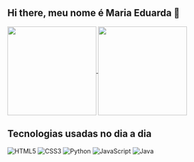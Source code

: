 ## Hi there, meu nome é Maria Eduarda 👋

<a href="https://github.com/maria-eduardamello/github-readme-stats">
  <img height=200 align="center" src="https://github-readme-stats.vercel.app/api?username=maria-eduardamello&theme=neon" />
</a>
<a href="https://github.com/maria-eduardamello/convoychat">
  <img height=200 align="center" src="https://github-readme-stats.vercel.app/api/top-langs?username=maria-eduardamello&layout=compact&langs_count=8&card_width=320&theme=neon" />
</a>


## Tecnologias usadas no dia a dia

![HTML5](https://img.shields.io/badge/HTML5-E34F26?style=for-the-badge&logo=html5&logoColor=white)
![CSS3](https://img.shields.io/badge/CSS3-1572B6?style=for-the-badge&logo=css3&logoColor=white)
![Python](https://img.shields.io/badge/Python-14354C?style=for-the-badge&logo=python&logoColor=white)
![JavaScript](https://img.shields.io/badge/JavaScript-323330?style=for-the-badge&logo=javascript&logoColor=F7DF1E)
![Java](https://img.shields.io/badge/Java-ED8B00?style=for-the-badge&logo=openjdk&logoColor=white)
